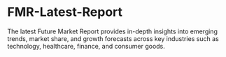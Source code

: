# FMR-Latest-Report
The latest Future Market Report provides in-depth insights into emerging trends, market share, and growth forecasts across key industries such as technology, healthcare, finance, and consumer goods.
